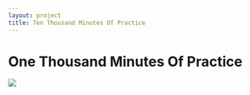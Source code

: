 ```yaml
---
layout: project
title: Ten Thousand Minutes Of Practice
---
```


# One Thousand Minutes Of Practice

![](https://docs.google.com/spreadsheets/d/e/2PACX-1vSsY_oo8IR0r58Uo3DXCVQEWlvECuE_1uesNYJlztuI4smo7slppX5nr0d9oBbF455W-ThGK78PAbEX/pubchart?oid=100526320&amp;format=image)

<script src="list-sessions.js"></script>

